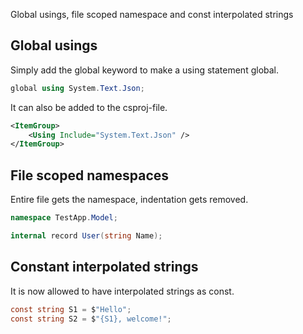 Global usings, file scoped namespace and const interpolated strings

## Global usings

Simply add the global keyword to make a using statement global.

```cs
global using System.Text.Json;
```

It can also be added to the csproj-file.

```xml
<ItemGroup>
    <Using Include="System.Text.Json" />
</ItemGroup>
```

## File scoped namespaces

Entire file gets the namespace, indentation gets removed.

```cs
namespace TestApp.Model;

internal record User(string Name);
```

## Constant interpolated strings

It is now allowed to have interpolated strings as const.

```cs
const string S1 = $"Hello";
const string S2 = $"{S1}, welcome!";
```